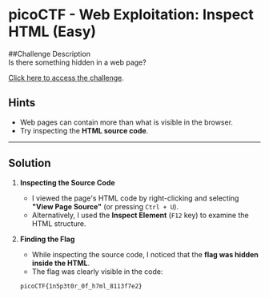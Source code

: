 # picoCTF - Web Exploitation: Inspect HTML (Easy)

##Challenge Description  
Is there something hidden in a web page?  

[Click here to access the challenge](https://play.picoctf.org/practice/challenge/278?category=1&difficulty=1&page=1).

## Hints  
- Web pages can contain more than what is visible in the browser.  
- Try inspecting the **HTML source code**.  

---

## Solution  

1. **Inspecting the Source Code**  
   - I viewed the page's HTML code by right-clicking and selecting **"View Page Source"** (or pressing `Ctrl + U`).  
   - Alternatively, I used the **Inspect Element** (`F12` key) to examine the HTML structure.  

2. **Finding the Flag**  
   - While inspecting the source code, I noticed that the **flag was hidden inside the HTML**.  
   - The flag was clearly visible in the code:  
    ```
   picoCTF{1n5p3t0r_0f_h7ml_8113f7e2}
    ```

